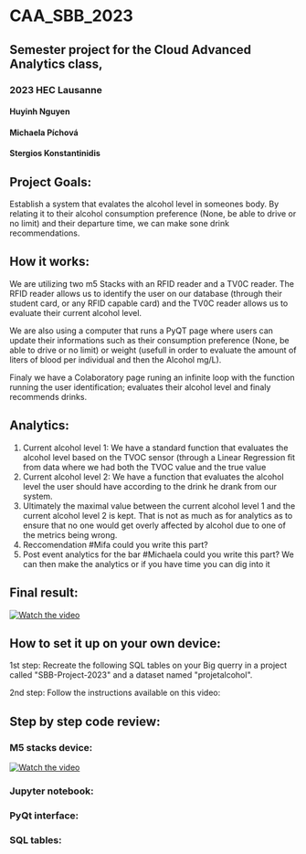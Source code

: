 # CAA_SBB_2023
 ## Semester project for the Cloud Advanced Analytics class, 
 ### 2023 HEC Lausanne
 
 #### Huyinh Nguyen
 #### Michaela Píchová
 #### Stergios Konstantinidis

## Project Goals:
Establish a system that evalates the alcohol level in someones body. 
By relating it to their alcohol consumption preference (None, be able to drive or no limit) and their departure time, we can make sone drink recommendations.

## How it works:
We are utilizing two m5 Stacks with an RFID reader and a TV0C reader.
The RFID reader allows us to identify the user on our database (through their student card, or any RFID capable card) and the TV0C reader allows us to evaluate their current alcohol level.

We are also using a computer that runs a PyQT page where users can update their informations such as their consumption preference (None, be able to drive or no limit) or weight (usefull in order to evaluate the amount of liters of blood per individual and then the Alcohol mg/L).

Finaly we have a Colaboratory page runing an infinite loop with the function running the user identification; evaluates their alcohol level and finaly recommends drinks.

## Analytics:
1. Current alcohol level 1: We have a standard function that evaluates the alcohol level based on the TVOC sensor (through a Linear Regression fit from data where we had both the TVOC value and the true value
2. Current alcohol level 2: We have a function that evaluates the alcohol level the user should have according to the drink he drank from our system. 
3. Ultimately the maximal value between the current alcohol level 1 and the current alcohol level 2 is kept. That is not as much as for analytics as to ensure that no one would get overly affected by alcohol due to one of the metrics being wrong.
4. Reccomendation #Mifa could you write this part?
5. Post event analytics for the bar #Michaela could you write this part? We can then make the analytics or if you have time you can dig into it


## Final result:

[![Watch the video](https://img.youtube.com/vi/NsvXTMALeLc/default.jpg)](https://www.youtube.com/watch?v=NsvXTMALeLc)

## How to set it up on your own device:
1st step:
Recreate the following SQL tables on your Big querry in a project called "SBB-Project-2023" and a dataset named "projetalcohol".

2nd step:
Follow the instructions available on this video:


## Step by step code review:
### M5 stacks device:
[![Watch the video](https://img.youtube.com/vi/HwvgxxBavII/default.jpg)](https://www.youtube.com/watch?v=HwvgxxBavII)

### Jupyter notebook:

### PyQt interface:

### SQL tables:

